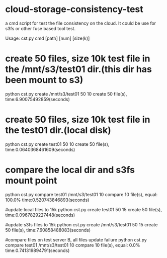 cloud-storage-consistency-test
==============================

a cmd script for test the file consistency on the cloud. It could be use for s3fs or other fuse based tool test.

Usage: cst.py cmd [path] [num] [size(k)]

# create 50 files, size 10k test file in the /mnt/s3/test01 dir.(this dir has been mount to s3)
python cst.py create /mnt/s3/test01 50 10
create 50 file(s), time:6.90075492859(seconds)

# create 50 files, size 10k test file in the test01 dir.(local disk)
python cst.py create test01 50 10
create 50 file(s), time:0.0640368461609(seconds)

# compare the local dir and s3fs mount point
python cst.py compare test01 /mnt/s3/test01 10
compare 10 file(s), equal: 100.0% time:0.520743846893(seconds)

#update local files to 15k
python cst.py create test01 50 15 
create 50 file(s), time:0.0967829227448(seconds)

#update s3fs files to 15k
python cst.py create /mnt/s3/test01 50 15
create 50 file(s), time:7.60858488083(seconds)

#compare files on test server B, all files update failure
python cst.py compare test01 /mnt/s3/test01 10
compare 10 file(s), equal: 0.0% time:0.741319894791(seconds)

